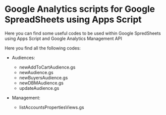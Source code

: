 # Google Analytics scripts for Google SpreadSheets using Apps Script
Here you can find some useful codes to be used within Google SpredSheets using Apps Script and Google Analytics Management API

Here you find all the following codes:
- Audiences:
	- newAddToCartAudience.gs
	- newAudience.gs
	- newBuyersAudience.gs
	- newDBMAudience.gs
	- updateAudience.gs

- Management:
	- listAccountsPropertiesViews.gs 